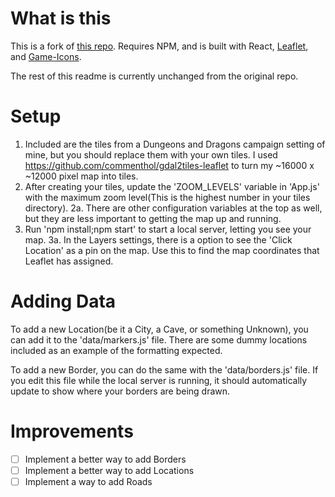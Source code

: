 # What is this

This is a fork of [this repo](https://github.com/manianiac/fantasy-leaflet-map). Requires NPM, and is built with React, [Leaflet](https://leafletjs.com/), and [Game-Icons](https://www.game-icons.net).

The rest of this readme is currently unchanged from the original repo.

# Setup

1. Included are the tiles from a Dungeons and Dragons campaign setting of mine, but you should replace them with your own tiles. I used https://github.com/commenthol/gdal2tiles-leaflet to turn my \~16000 x \~12000 pixel map into tiles.
2. After creating your tiles, update the 'ZOOM_LEVELS' variable in 'App.js' with the maximum zoom level(This is the highest number in your tiles directory).
   2a. There are other configuration variables at the top as well, but they are less important to getting the map up and running.
3. Run 'npm install;npm start' to start a local server, letting you see your map.
   3a. In the Layers settings, there is a option to see the 'Click Location' as a pin on the map. Use this to find the map coordinates that Leaflet has assigned.

# Adding Data

To add a new Location(be it a City, a Cave, or something Unknown), you can add it to the 'data/markers.js' file. There are some dummy locations included as an example of the formatting expected.

To add a new Border, you can do the same with the 'data/borders.js' file. If you edit this file while the local server is running, it should automatically update to show where your borders are being drawn.

# Improvements

- [ ] Implement a better way to add Borders
- [ ] Implement a better way to add Locations
- [ ] Implement a way to add Roads
